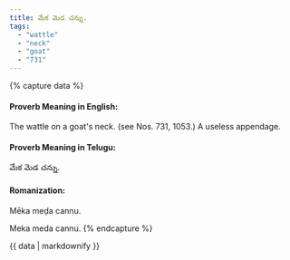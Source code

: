 ```yaml
---
title: మేక మెడ చన్ను.
tags:
  - "wattle"
  - "neck"
  - "goat"
  - "731"
---
```


{% capture data %}
#### Proverb Meaning in English:
The wattle on a goat's neck.
(see Nos. 731, 1053.)
A useless appendage.

#### Proverb Meaning in Telugu:
మేక మెడ చన్ను.

#### Romanization:
Mēka meḍa cannu.

Meka meda cannu.
{% endcapture %}

{{ data | markdownify }}


